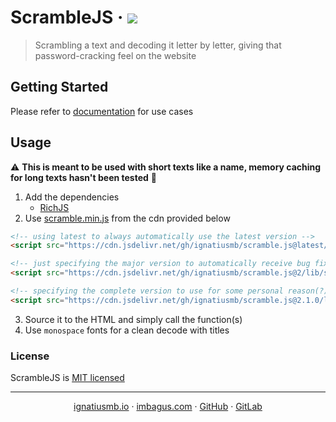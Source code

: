 # ScrambleJS &middot; [![](https://data.jsdelivr.com/v1/package/gh/ignatiusmb/scramble.js/badge?style=rounded)](https://www.jsdelivr.com/package/gh/ignatiusmb/scramble.js)
> Scrambling a text and decoding it letter by letter, giving that password-cracking feel on the website

## Getting Started
Please refer to [documentation](https://ignatiusmb.github.io/scramble.js) for use cases

## Usage
:warning: **This is meant to be used with short texts like a name, memory caching for long texts hasn't been tested** :construction:
1. Add the dependencies 
   - [RichJS](https://github.com/ignatiusmb/rich.js)
2. Use [scramble.min.js](https://github.com/ignatiusmb/scramble.js/releases/latest) from the cdn provided below
```html
<!-- using latest to always automatically use the latest version -->
<script src="https://cdn.jsdelivr.net/gh/ignatiusmb/scramble.js@latest/lib/scramble.min.js"></script>

<!-- just specifying the major version to automatically receive bug fixes and non-breaking features -->
<script src="https://cdn.jsdelivr.net/gh/ignatiusmb/scramble.js@2/lib/scramble.min.js"></script>

<!-- specifying the complete version to use for some personal reason(?) -->
<script src="https://cdn.jsdelivr.net/gh/ignatiusmb/scramble.js@2.1.0/lib/scramble.min.js"></script>
```
3. Source it to the HTML and simply call the function(s)
4. Use `monospace` fonts for a clean decode with titles

### License
ScrambleJS is [MIT licensed](LICENSE)

---
<p align="center">
  <a href="https://ignatiusmb.github.io">ignatiusmb.io</a>
  &middot;
  <a href="www.imbagus.com">imbagus.com</a>
  &middot;
  <a href="https://github.com/ignatiusmb">GitHub</a>
  &middot;
  <a href="https://gitlab.com/ignatiusmb">GitLab</a>
</p>
